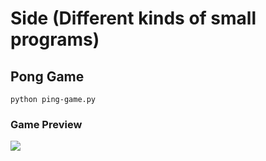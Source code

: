 # Side (Different kinds of small programs)

## Pong Game
```
python ping-game.py
```
### Game Preview
![](https://github.com/WuStevenShengyang/Side/blob/master/Source/pongpicture.PNG)
